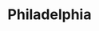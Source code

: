 ---
place: philadelphia-pa
title: Philadelphia
states:
  - PA
type: local
x: -75.1652215
y: 39.9525839
wwc: false
---